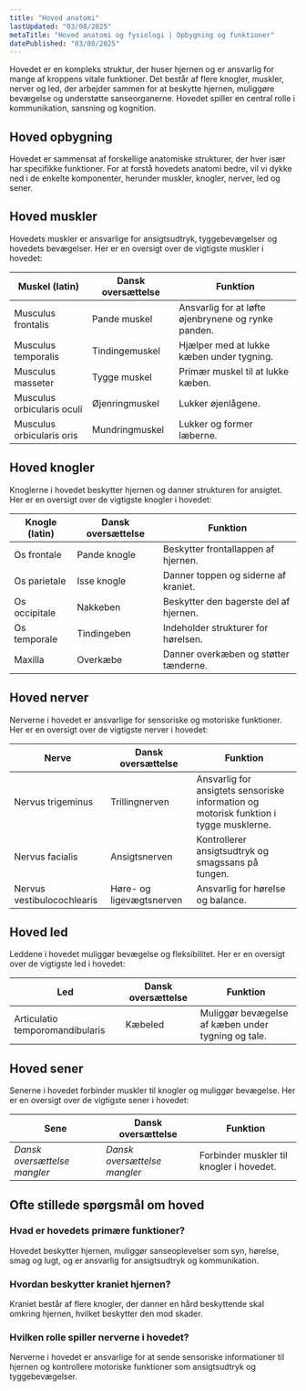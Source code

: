 ```yaml
---
title: "Hoved anatomi"
lastUpdated: "03/08/2025"
metaTitle: "Hoved anatomi og fysiologi | Opbygning og funktioner"
datePublished: "03/08/2025"
---
```


Hovedet er en kompleks struktur, der huser hjernen og er ansvarlig for mange af kroppens vitale funktioner. Det består af flere knogler, muskler, nerver og led, der arbejder sammen for at beskytte hjernen, muliggøre bevægelse og understøtte sanseorganerne. Hovedet spiller en central rolle i kommunikation, sansning og kognition.

## Hoved opbygning

Hovedet er sammensat af forskellige anatomiske strukturer, der hver især har specifikke funktioner. For at forstå hovedets anatomi bedre, vil vi dykke ned i de enkelte komponenter, herunder muskler, knogler, nerver, led og sener.

## Hoved muskler

Hovedets muskler er ansvarlige for ansigtsudtryk, tyggebevægelser og hovedets bevægelser. Her er en oversigt over de vigtigste muskler i hovedet:

| Muskel (latin) | Dansk oversættelse | Funktion |
|----------------|---------------------|----------|
| Musculus frontalis | Pande muskel | Ansvarlig for at løfte øjenbrynene og rynke panden. |
| Musculus temporalis | Tindingemuskel | Hjælper med at lukke kæben under tygning. |
| Musculus masseter | Tygge muskel | Primær muskel til at lukke kæben. |
| Musculus orbicularis oculi | Øjenringmuskel | Lukker øjenlågene. |
| Musculus orbicularis oris | Mundringmuskel | Lukker og former læberne. |

## Hoved knogler

Knoglerne i hovedet beskytter hjernen og danner strukturen for ansigtet. Her er en oversigt over de vigtigste knogler i hovedet:

| Knogle (latin) | Dansk oversættelse | Funktion |
|----------------|---------------------|----------|
| Os frontale | Pande knogle | Beskytter frontallappen af hjernen. |
| Os parietale | Isse knogle | Danner toppen og siderne af kraniet. |
| Os occipitale | Nakkeben | Beskytter den bagerste del af hjernen. |
| Os temporale | Tindingeben | Indeholder strukturer for hørelsen. |
| Maxilla | Overkæbe | Danner overkæben og støtter tænderne. |

## Hoved nerver

Nerverne i hovedet er ansvarlige for sensoriske og motoriske funktioner. Her er en oversigt over de vigtigste nerver i hovedet:

| Nerve | Dansk oversættelse | Funktion |
|-------|---------------------|----------|
| Nervus trigeminus | Trillingnerven | Ansvarlig for ansigtets sensoriske information og motorisk funktion i tygge musklerne. |
| Nervus facialis | Ansigtsnerven | Kontrollerer ansigtsudtryk og smagssans på tungen. |
| Nervus vestibulocochlearis | Høre- og ligevægtsnerven | Ansvarlig for hørelse og balance. |

## Hoved led

Leddene i hovedet muliggør bevægelse og fleksibilitet. Her er en oversigt over de vigtigste led i hovedet:

| Led | Dansk oversættelse | Funktion |
|-----|---------------------|----------|
| Articulatio temporomandibularis | Kæbeled | Muliggør bevægelse af kæben under tygning og tale. |

## Hoved sener

Senerne i hovedet forbinder muskler til knogler og muliggør bevægelse. Her er en oversigt over de vigtigste sener i hovedet:

| Sene | Dansk oversættelse | Funktion |
|------|---------------------|----------|
| _Dansk oversættelse mangler_ | _Dansk oversættelse mangler_ | Forbinder muskler til knogler i hovedet. |

## Ofte stillede spørgsmål om hoved

### Hvad er hovedets primære funktioner?

Hovedet beskytter hjernen, muliggør sanseoplevelser som syn, hørelse, smag og lugt, og er ansvarlig for ansigtsudtryk og kommunikation.

### Hvordan beskytter kraniet hjernen?

Kraniet består af flere knogler, der danner en hård beskyttende skal omkring hjernen, hvilket beskytter den mod skader.

### Hvilken rolle spiller nerverne i hovedet?

Nerverne i hovedet er ansvarlige for at sende sensoriske informationer til hjernen og kontrollere motoriske funktioner som ansigtsudtryk og tyggebevægelser.